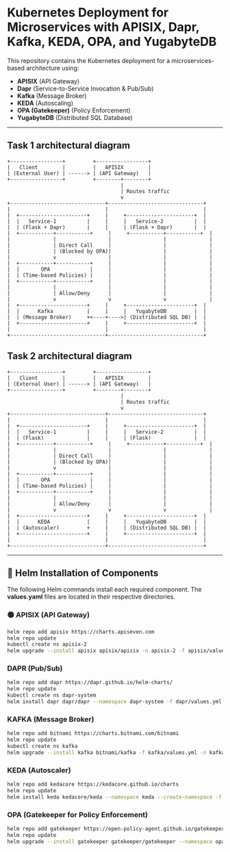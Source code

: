 # Kubernetes Deployment for Microservices with APISIX, Dapr, Kafka, KEDA, OPA, and YugabyteDB

This repository contains the Kubernetes deployment for a microservices-based architecture using:
- **APISIX** (API Gateway)
- **Dapr** (Service-to-Service Invocation & Pub/Sub)
- **Kafka** (Message Broker)
- **KEDA** (Autoscaling)
- **OPA (Gatekeeper)** (Policy Enforcement)
- **YugabyteDB** (Distributed SQL Database)

---

## Task 1 architectural diagram
```text
+-----------------+         +-----------------+
|   Client        |         |   APISIX        |
| (External User) | ------> | (API Gateway)   |
+-----------------+         +--------+--------+
                                     |
                                     | Routes traffic
                                     v
+-------------------------------+-------------------------------+
|                               |                               |
|  +----------------------+     |     +----------------------+  |
|  |   Service-1          |     |     |   Service-2          |  |
|  | (Flask + Dapr)       |     |     | (Flask + Dapr)       |  |
|  +-----------+-----------+     |     +-----------+-----------+  |
|              |                 |                 |              |
|              | Direct Call     |                 |              |
|              | (Blocked by OPA)|                 |              |
|              v                 |                 |              |
|  +-----------+-----------+     |                 |              |
|  |       OPA             |     |                 |              |
|  | (Time-based Policies) |     |                 |              |
|  +-----------+-----------+     |                 |              |
|              |                 |                 |              |
|              | Allow/Deny      |                 |              |
|              v                 v                 v              |
|  +----------------------+     |     +----------------------+  |
|  |      Kafka           |     |     |   YugabyteDB         |  |
|  | (Message Broker)     +<----+---->| (Distributed SQL DB) |  |
|  +----------------------+     |     +----------------------+  |
|                               |                               |
+-------------------------------+-------------------------------+
```

## Task 2 architectural diagram

```text
+-----------------+         +-----------------+
|   Client        |         |   APISIX        |
| (External User) | ------> | (API Gateway)   |
+-----------------+         +--------+--------+
                                     |
                                     | Routes traffic
                                     v
+-------------------------------+-------------------------------+
|                               |                               |
|  +----------------------+     |     +----------------------+  |
|  |   Service-1          |     |     |   Service-2          |  |
|  | (Flask)              |     |     | (Flask)              |  |
|  +-----------+-----------+     |     +-----------+-----------+  |
|              |                 |                 |              |
|              | Direct Call     |                 |              |
|              | (Blocked by OPA)|                 |              |
|              v                 |                 |              |
|  +-----------+-----------+     |                 |              |
|  |       OPA             |     |                 |              |
|  | (Time-based Policies) |     |                 |              |
|  +-----------+-----------+     |                 |              |
|              |                 |                 |              |
|              | Allow/Deny      |                 |              |
|              v                 v                 v              |
|  +----------------------+     |     +----------------------+  |
|  |      KEDA            |     |     |   YugabyteDB         |  |
|  | (Autoscaler)         +     |     | (Distributed SQL DB) |  |
|  +----------------------+     |     +----------------------+  |
|                               |                               |
+-------------------------------+-------------------------------+
``` 



---

## 🚀 Helm Installation of Components

The following Helm commands install each required component. The **values.yaml** files are located in their respective directories.

### 🟢 APISIX (API Gateway)
```sh
helm repo add apisix https://charts.apiseven.com
helm repo update 
kubectl create ns apisix-2
helm upgrade --install apisix apisix/apisix -n apisix-2 -f apisix/values.yml
```


### DAPR (Pub/Sub)
```sh
helm repo add dapr https://dapr.github.io/helm-charts/
helm repo update 
kubectl create ns dapr-system
helm install dapr dapr/dapr --namespace dapr-system -f dapr/values.yml
```

### KAFKA (Message Broker)
```sh
helm repo add bitnami https://charts.bitnami.com/bitnami 
helm repo update 
kubectl create ns kafka
helm upgrade --install kafka bitnami/kafka -f kafka/values.yml -n kafka
```

### KEDA (Autoscaler)
```sh
helm repo add kedacore https://kedacore.github.io/charts
helm repo update
helm install keda kedacore/keda --namespace keda --create-namespace -f keda/values.yml
```

### OPA (Gatekeeper for Policy Enforcement)
```sh
helm repo add gatekeeper https://open-policy-agent.github.io/gatekeeper/charts
helm repo update
helm upgrade --install gatekeeper gatekeeper/gatekeeper --namespace opa --create-namespace -f opa/values.yml
```
